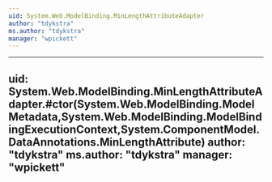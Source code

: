 ```yaml
---
uid: System.Web.ModelBinding.MinLengthAttributeAdapter
author: "tdykstra"
ms.author: "tdykstra"
manager: "wpickett"
---
```


---
uid: System.Web.ModelBinding.MinLengthAttributeAdapter.#ctor(System.Web.ModelBinding.ModelMetadata,System.Web.ModelBinding.ModelBindingExecutionContext,System.ComponentModel.DataAnnotations.MinLengthAttribute)
author: "tdykstra"
ms.author: "tdykstra"
manager: "wpickett"
---
